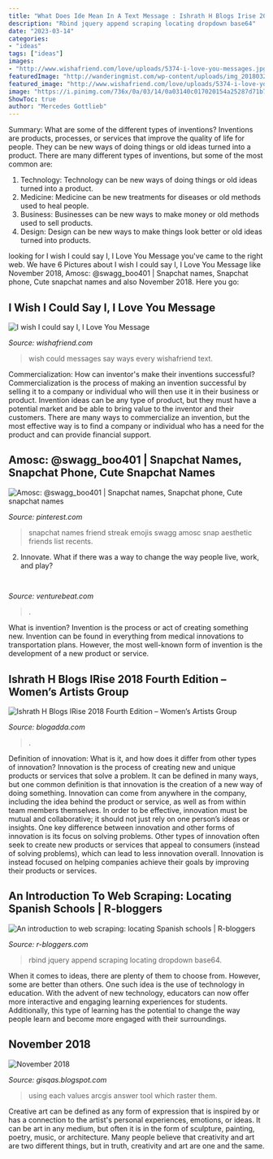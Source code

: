 ```yaml
---
title: "What Does Ide Mean In A Text Message : Ishrath H Blogs Irise 2018 Fourth Edition – Women’s Artists Group"
description: "Rbind jquery append scraping locating dropdown base64"
date: "2023-03-14"
categories:
- "ideas"
tags: ["ideas"]
images:
- "http://www.wishafriend.com/love/uploads/5374-i-love-you-messages.jpg"
featuredImage: "http://wanderingmist.com/wp-content/uploads/img_20180324_1704392352589523771640971-768x1024.jpg"
featured_image: "http://www.wishafriend.com/love/uploads/5374-i-love-you-messages.jpg"
image: "https://i.pinimg.com/736x/0a/03/14/0a03140c017020154a25287d71b794df.jpg"
ShowToc: true
author: "Mercedes Gottlieb"
---
```



Summary: What are some of the different types of inventions?
Inventions are products, processes, or services that improve the quality of life for people. They can be new ways of doing things or old ideas turned into a product. There are many different types of inventions, but some of the most common are:
1) Technology: Technology can be new ways of doing things or old ideas turned into a product.
2) Medicine: Medicine can be new treatments for diseases or old methods used to heal people.
3) Business: Businesses can be new ways to make money or old methods used to sell products.
4) Design: Design can be new ways to make things look better or old ideas turned into products.

	

		
looking for I wish I could say I, I Love You Message you've came to the right web. We have 6 Pictures about I wish I could say I, I Love You Message like November 2018, Amosc: @swagg_boo401 | Snapchat names, Snapchat phone, Cute snapchat names and also November 2018. Here you go:
		
    
## I Wish I Could Say I, I Love You Message

<img loading=lazy src="http://www.wishafriend.com/love/uploads/5374-i-love-you-messages.jpg" onerror="this.onerror=null;this.src='https://tse4.mm.bing.net/th?id=OIP.p4j5zXu1W-LLqT9_WxOkTgHaE7&amp;pid=15.1';" alt="I wish I could say I, I Love You Message">

_Source: wishafriend.com_

>wish could messages say ways every wishafriend text. 

	

Commercialization: How can inventor's make their inventions successful?
Commercialization is the process of making an invention successful by selling it to a company or individual who will then use it in their business or product. 
Invention ideas can be any type of product, but they must have a potential market and be able to bring value to the inventor and their customers. There are many ways to commercialize an invention, but the most effective way is to find a company or individual who has a need for the product and can provide financial support.

    
## Amosc: @swagg_boo401 | Snapchat Names, Snapchat Phone, Cute Snapchat Names

<img loading=lazy src="https://i.pinimg.com/736x/0a/03/14/0a03140c017020154a25287d71b794df.jpg" onerror="this.onerror=null;this.src='https://tse1.mm.bing.net/th?id=OIP.AtvrP_4nIxvBTbN7lmoRAQHaQB&amp;pid=15.1';" alt="Amosc: @swagg_boo401 | Snapchat names, Snapchat phone, Cute snapchat names">

_Source: pinterest.com_

>snapchat names friend streak emojis swagg amosc snap aesthetic friends list recents. 

	

2. Innovate. What if there was a way to change the way people live, work, and play?

    
## 

<img loading=lazy src="https://venturebeat.com/wp-content/uploads/2017/12/sirialexa.jpg?w=800" onerror="this.onerror=null;this.src='https://tse2.mm.bing.net/th?id=OIP.Xvkx8_Qte6Xu0vBIaY9PrQHaDt&amp;pid=15.1';" alt="">

_Source: venturebeat.com_

>. 

	

What is invention?
Invention is the process or act of creating something new. Invention can be found in everything from medical innovations to transportation plans. However, the most well-known form of invention is the development of a new product or service.

    
## Ishrath H Blogs IRise 2018 Fourth Edition – Women’s Artists Group

<img loading=lazy src="http://wanderingmist.com/wp-content/uploads/img_20180324_1704392352589523771640971-768x1024.jpg" onerror="this.onerror=null;this.src='https://tse3.mm.bing.net/th?id=OIP.QGKKluKg-wV_uVH23eB8GAHaJ4&amp;pid=15.1';" alt="Ishrath H Blogs IRise 2018 Fourth Edition – Women’s Artists Group">

_Source: blogadda.com_

>. 

	

Definition of innovation: What is it, and how does it differ from other types of innovation?
Innovation is the process of creating new and unique products or services that solve a problem. It can be defined in many ways, but one common definition is that innovation is the creation of a new way of doing something. Innovation can come from anywhere in the company, including the idea behind the product or service, as well as from within team members themselves. In order to be effective, innovation must be mutual and collaborative; it should not just rely on one person’s ideas or insights. 
One key difference between innovation and other forms of innovation is its focus on solving problems. Other types of innovation often seek to create new products or services that appeal to consumers (instead of solving problems), which can lead to less innovation overall. Innovation is instead focused on helping companies achieve their goals by improving their products or services.

    
## An Introduction To Web Scraping: Locating Spanish Schools | R-bloggers

<img loading=lazy src="https://codingclubuc3m.rbind.io/post/2020-02-11_files/buscocolegios_xml/main_page.png" onerror="this.onerror=null;this.src='https://tse3.mm.bing.net/th?id=OIP.c1PGGaxYTaepiFmZWd3biAHaDz&amp;pid=15.1';" alt="An introduction to web scraping: locating Spanish schools | R-bloggers">

_Source: r-bloggers.com_

>rbind jquery append scraping locating dropdown base64. 

	

When it comes to ideas, there are plenty of them to choose from. However, some are better than others. One such idea is the use of technology in education. With the advent of new technology, educators can now offer more interactive and engaging learning experiences for students. Additionally, this type of learning has the potential to change the way people learn and become more engaged with their surroundings.

    
## November 2018

<img loading=lazy src="https://i.stack.imgur.com/nwCTc.png" onerror="this.onerror=null;this.src='https://tse3.mm.bing.net/th?id=OIP.1k7dwWxuffq6eHKmOKCXFAHaFh&amp;pid=15.1';" alt="November 2018">

_Source: gisqas.blogspot.com_

>using each values arcgis answer tool which raster them. 

	

Creative art can be defined as any form of expression that is inspired by or has a connection to the artist's personal experiences, emotions, or ideas. It can be art in any medium, but often it is in the form of sculpture, painting, poetry, music, or architecture. Many people believe that creativity and art are two different things, but in truth, creativity and art are one and the same.

